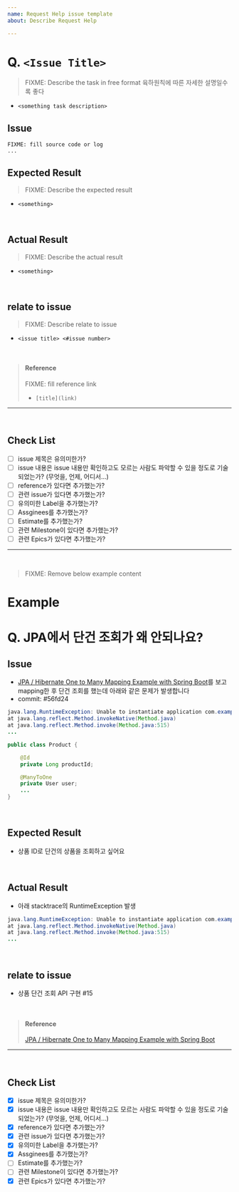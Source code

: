 ```yaml
---
name: Request Help issue template
about: Describe Request Help

---
```


# Q. `<Issue Title>`

> FIXME: Describe the task in free format
> 육하원칙에 따른 자세한 설명일수록 좋다
* `<something task description>`


## Issue
```
FIXME: fill source code or log
...
```

## Expected Result
> FIXME: Describe the expected result
* `<something>`

<br>

## Actual Result
> FIXME: Describe the actual result
* `<something>`

<br> 

## relate to issue
> FIXME: Describe relate to issue
* `<issue title> <#issue number>`

<br>

> #### Reference
> FIXME: fill reference link
> * `[title](link)`

---

<br>

## Check List
- [ ] issue 제목은 유의미한가?
- [ ] issue 내용은 issue 내용만 확인하고도 모르는 사람도 파악할 수 있을 정도로 기술되었는가? (무엇을, 언제, 어디서...)
- [ ] reference가 있다면 추가했는가?
- [ ] 관련 issue가 있다면 추가했는가?
- [ ] 유의미한 Label을 추가했는가?
- [ ] Assginees를 추가했는가?
- [ ] Estimate를 추가했는가?
- [ ] 관련 Milestone이 있다면 추가했는가?
- [ ] 관련 Epics가 있다면 추가했는가?

---

<br>

> FIXME: Remove below example content
# Example

# Q. JPA에서 단건 조회가 왜 안되나요?

## Issue
* [JPA / Hibernate One to Many Mapping Example with Spring Boot](https://www.callicoder.com/hibernate-spring-boot-jpa-one-to-many-mapping-example/)를 보고 mapping한 후 단건 조회를 했는데 아래와 같은 문제가 발생합니다
* commit: #56fd24
```java
java.lang.RuntimeException: Unable to instantiate application com.example.test
at java.lang.reflect.Method.invokeNative(Method.java)
at java.lang.reflect.Method.invoke(Method.java:515)
...

public class Product {

    @Id
    private Long productId;

    @ManyToOne
    private User user;
    ...
}
```

<br>

## Expected Result
* 상품 ID로 단건의 상품을 조회하고 싶어요

<br>

## Actual Result
* 아래 stacktrace의 RuntimeException 발생
```java
java.lang.RuntimeException: Unable to instantiate application com.example.test
at java.lang.reflect.Method.invokeNative(Method.java)
at java.lang.reflect.Method.invoke(Method.java:515)
...
```

<br>

## relate to issue
* 상품 단건 조회 API 구현 #15

<br>

> #### Reference
> [JPA / Hibernate One to Many Mapping Example with Spring Boot](https://www.callicoder.com/hibernate-spring-boot-jpa-one-to-many-mapping-example/)

---

<br>

## Check List
- [x] issue 제목은 유의미한가?
- [x] issue 내용은 issue 내용만 확인하고도 모르는 사람도 파악할 수 있을 정도로 기술되었는가? (무엇을, 언제, 어디서...)
- [x] reference가 있다면 추가했는가?
- [x] 관련 issue가 있다면 추가했는가?
- [x] 유의미한 Label을 추가했는가?
- [x] Assginees를 추가했는가?
- [ ] Estimate를 추가했는가?
- [ ] 관련 Milestone이 있다면 추가했는가?
- [x] 관련 Epics가 있다면 추가했는가?

